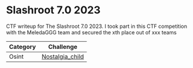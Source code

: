 # Slashroot 7.0 2023
CTF writeup for The Slashroot 7.0 2023. I took part in this CTF competition with the MeledaGGG team and secured the xth place out of xxx teams

| Category | Challenge |
| ---      | --- |
| Osint    | [Nostalgia_child](https://github.com/fanshh/ctf-writeups/tree/main/slashroot-7.0%202023/nostalgia_child/)
